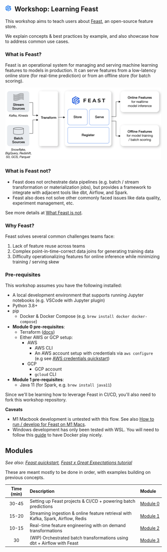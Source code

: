 

## <img src="images/feast_icon.png" width=20>&nbsp; Workshop: Learning Feast 

This workshop aims to teach users about [Feast](http://feast.dev), an open-source feature store. 

We explain concepts & best practices by example, and also showcase how to address common use cases.

### What is Feast?
Feast is an operational system for managing and serving machine learning features to models in production. It can serve features from a low-latency online store (for real-time prediction) or from an offline store (for  batch scoring). 

<img src="images/feast_marchitecture.png" width=750>

### What is Feast not?
- Feast does not orchestrate data pipelines (e.g. batch / stream transformation or materialization jobs), but provides a framework to integrate with adjacent tools like dbt, Airflow, and Spark.
- Feast also does not solve other commonly faced issues like data quality, experiment management, etc. 

See more details at [What Feast is not](https://docs.feast.dev/#what-feast-is-not).

### Why Feast?
Feast solves several common challenges teams face:
1. Lack of feature reuse across teams
2. Complex point-in-time-correct data joins for generating training data
3. Difficulty operationalizing features for online inference while minimizing training / serving skew

### Pre-requisites
This workshop assumes you have the following installed:
- A local development environment that supports running Jupyter notebooks (e.g. VSCode with Jupyter plugin)
- Python 3.8+
- pip
  - Docker & Docker Compose (e.g. `brew install docker docker-compose`)
- **Module 0 pre-requisites**:
  - Terraform ([docs](https://learn.hashicorp.com/tutorials/terraform/install-cli#install-terraform))
  - Either AWS or GCP setup:
    - AWS
      - AWS CLI
      - An AWS account setup with credentials via `aws configure` (e.g see [AWS credentials quickstart](https://docs.aws.amazon.com/cli/latest/userguide/cli-configure-quickstart.html#cli-configure-quickstart-creds))
    - GCP
      - GCP account
      - `gcloud` CLI
- **Module 1 pre-requisites**:
  - Java 11 (for Spark, e.g. `brew install java11`)

Since we'll be learning how to leverage Feast in CI/CD, you'll also need to fork this workshop repository.

**Caveats** 
- M1 Macbook development is untested with this flow. See also [How to run / develop for Feast on M1 Macs](https://github.com/feast-dev/feast/issues/2105).
- Windows development has only been tested with WSL. You will need to follow this [guide](https://docs.docker.com/desktop/windows/wsl/) to have Docker play nicely.

## Modules
*See also: [Feast quickstart](https://docs.feast.dev/getting-started/quickstart), [Feast x Great Expectations tutorial](https://docs.feast.dev/tutorials/validating-historical-features)*

These are meant mostly to be done in order, with examples building on previous concepts.

| Time (min) | Description                                                                      | Module&nbsp;&nbsp;&nbsp;       |
| :--------: | :------------------------------------------------------------------------------- | :----------------------------- |
|   30-45    | Setting up Feast projects & CI/CD + powering batch predictions                   | [Module 0](module_0/README.md) |
|   15-20    | Streaming ingestion & online feature retrieval with Kafka, Spark, Airflow, Redis | [Module 1](module_1/README.md) |
|   10-15    | Real-time feature engineering with on demand transformations                     | [Module 2](module_2/README.md) |
|     30     | (WIP) Orchestrated batch transformations using dbt + Airflow with Feast          | [Module 3](module_3/README.md) |